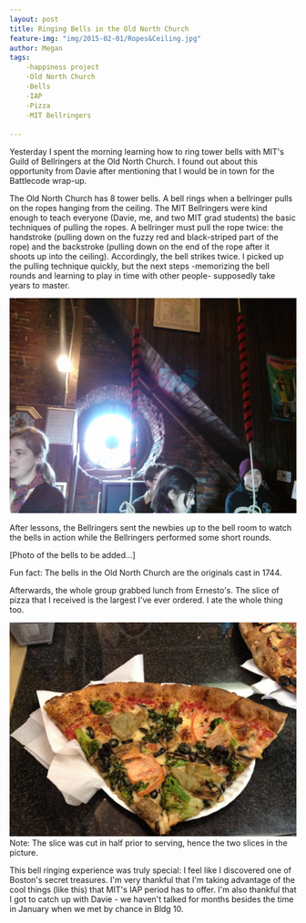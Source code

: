 ```yaml
---
layout: post
title: Ringing Bells in the Old North Church
feature-img: "img/2015-02-01/Ropes&Ceiling.jpg"
author: Megan
tags:
    -happiness project
    -Old North Church
    -Bells
    -IAP
    -Pizza
    -MIT Bellringers
    
---
```

Yesterday I spent the morning learning how to ring tower bells with MIT's Guild of Bellringers at the Old North Church. I found out about this opportunity from Davie after mentioning that I would be in town for the Battlecode wrap-up.

The Old North Church has 8 tower bells. A bell rings when a bellringer pulls on the ropes hanging from the ceiling. The MIT Bellringers were kind enough to teach everyone (Davie, me, and two MIT grad students) the basic techniques of pulling the ropes. A bellringer must pull the rope twice: the handstroke (pulling down on the fuzzy red and black-striped part of the rope) and the backstroke (pulling down on the end of the rope after it shoots up into the ceiling). Accordingly, the bell strikes twice. I picked up the pulling technique quickly, but the next steps -memorizing the bell rounds and learning to play in time with other people- supposedly take years to master.

![Bell Ropes and Window](/img/2015-02-01/BellRopes&Window.jpg "Bell Ropes and Window")

After lessons, the Bellringers sent the newbies up to the bell room to watch the bells in action while the Bellringers performed some short rounds.

[Photo of the bells to be added...]

Fun fact: The bells in the Old North Church are the originals cast in 1744.

Afterwards, the whole group grabbed lunch from Ernesto's. The slice of pizza that I received is the largest I've ever ordered. I ate the whole thing too. 

![Ernesto's Pizza Slice](/img/2015-02-01/ernestospizza.jpg "Ernesto's Pizza Slice")
Note: The slice was cut in half prior to serving, hence the two slices in the picture.

This bell ringing experience was truly special: I feel like I discovered one of Boston's secret treasures. I'm very thankful that I'm taking advantage of the cool things (like this) that MIT's IAP period has to offer. I'm also thankful that I got to catch up with Davie - we haven't talked for months besides the time in January when we met by chance in Bldg 10.